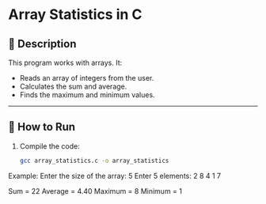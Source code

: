 # Array Statistics in C

## 📖 Description
This program works with arrays. It:
- Reads an array of integers from the user.
- Calculates the sum and average.
- Finds the maximum and minimum values.

---

## 🚀 How to Run
1. Compile the code:
   ```bash
   gcc array_statistics.c -o array_statistics

Example:
Enter the size of the array: 5
Enter 5 elements: 2 8 4 1 7

Sum = 22
Average = 4.40
Maximum = 8
Minimum = 1
